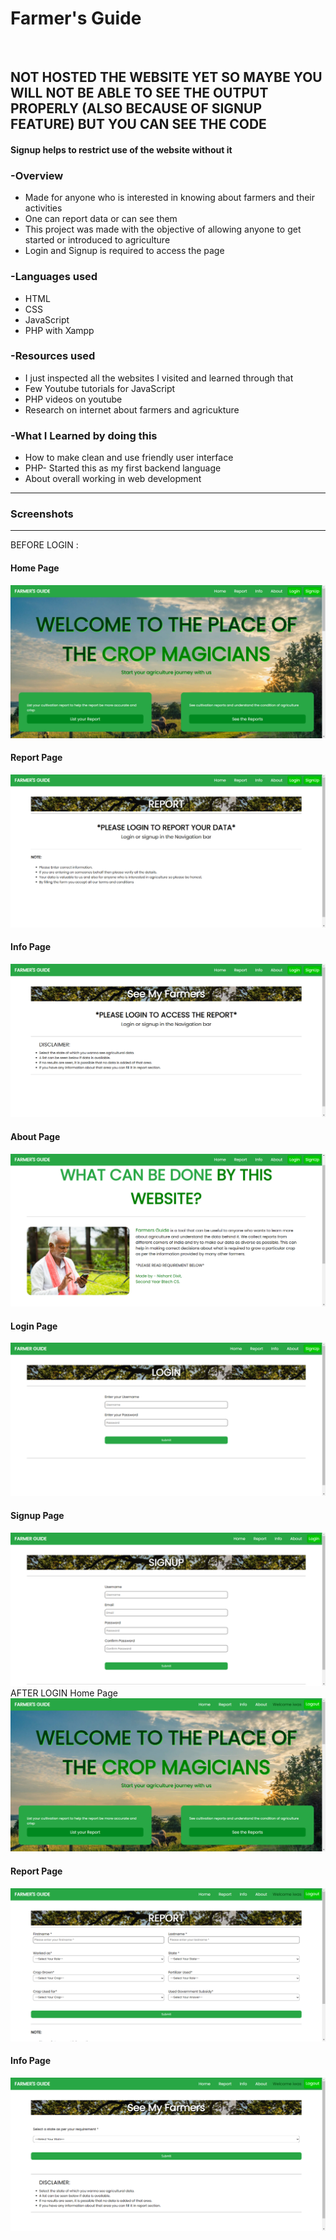 <h1>Farmer's Guide</h1>
<br>

<h2>NOT HOSTED THE WEBSITE YET SO MAYBE YOU WILL NOT BE ABLE TO SEE THE OUTPUT PROPERLY (ALSO BECAUSE OF SIGNUP FEATURE) BUT YOU CAN SEE THE CODE</h2>
<h4>Signup helps to restrict use of the website without it</h4>
<h3>-Overview</h3>
<ul>
  <li>Made for anyone who is interested in knowing about farmers and their activities</li>
  <li>One can report data or can see them</li>
  <li>This project was made with the objective of allowing anyone to get started or introduced to agriculture</li>
  <li>Login and Signup is required to access the page</li>
</ul>

<h3>-Languages used</h3>
<ul>
  <li>HTML </li>
  <li>CSS</li>
  <li>JavaScript</li>
  <li>PHP with Xampp</li>
</ul>

<h3>-Resources used</h3>
<ul>
  <li>I just inspected all the websites I visited and learned through that</li>
  <li>Few Youtube tutorials for JavaScript</li>
  <li>PHP videos on youtube</li>
  <li>Research on internet about farmers and agricukture</li>
</ul>

<h3>-What I Learned by doing this</h3>
<ul>
  <li>How to make clean and use friendly user interface</li>
  <li>PHP- Started this as my first backend language</li>
  <li>About overall working in web development</li>
</ul>

<hr>
<h3>Screenshots</h3>
<hr>
BEFORE LOGIN :
<h4>Home Page</h4>
<img src="static/screenshots/home.png" alt="screenshotOutput"> 
<h4>Report Page</h4>
<img src="static/screenshots/sreport.png" alt="screenshotOutput"> 
<h4>Info Page</h4>
<img src="static/screenshots/sinfo.png" alt="screenshotOutput"> 
<h4>About Page</h4>
<img src="static/screenshots/sabout.png" alt="screenshotOutput"> 
<h4>Login Page</h4>
<img src="static/screenshots/slogin.png" alt="screenshotOutput"> 
<h4>Signup Page</h4>
<img src="static/screenshots/ssignup.png" alt="screenshotOutput"> 
AFTER LOGIN
Home Page
<img src="static/screenshots/lhome.png" alt="screenshotOutput"> 
<h4>Report Page</h4>
<img src="static/screenshots/lreport.png" alt="screenshotOutput"> 
<h4>Info Page</h4>
<img src="static/screenshots/linfo.png" alt="screenshotOutput"> 
